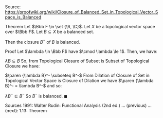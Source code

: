 # 

Source: https://proofwiki.org/wiki/Closure_of_Balanced_Set_in_Topological_Vector_Space_is_Balanced

Theorem
Let $\Bbb F \in \set {\R, \C}$.
Let $X$ be a topological vector space over $\Bbb F$.
Let $B \subseteq X$ be a balanced set.

Then the closure $B^-$ of $B$ is balanced.


Proof
Let $\lambda \in \Bbb F$ have $\cmod \lambda \le 1$. 
Then, we have: 

$\lambda B \subseteq B$
So, from Topological Closure of Subset is Subset of Topological Closure we have: 

$\paren {\lambda B}^- \subseteq B^-$
From Dilation of Closure of Set in Topological Vector Space is Closure of Dilation we have $\paren {\lambda B}^- = \lambda B^-$ and so: 

$\lambda B^- \subseteq B^-$
So $B^-$ is balanced.
$\blacksquare$


Sources
1991: Walter Rudin: Functional Analysis (2nd ed.) ... (previous) ... (next): $1.13$: Theorem




